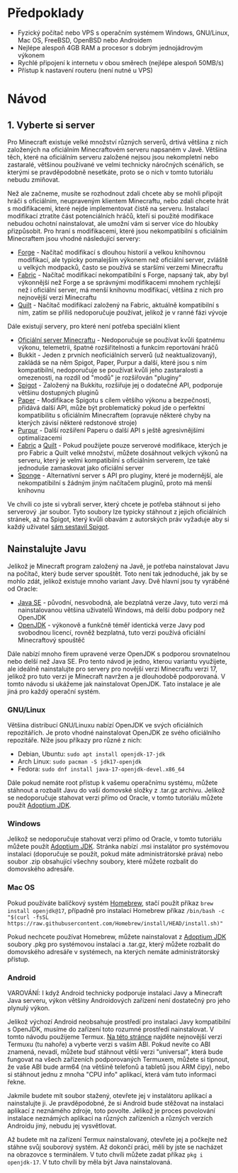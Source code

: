 # Předpoklady

- Fyzický počítač nebo VPS s operačním systémem Windows, GNU/Linux, Mac OS, FreeBSD, OpenBSD nebo Androidem
- Nejlépe alespoň 4GB RAM a procesor s dobrým jednojádrovým výkonem
- Rychlé připojení k internetu v obou směrech (nejlépe alespoň 50MB/s)
- Přístup k nastavení routeru (není nutné u VPS)

# Návod

## 1. Vyberte si server

Pro Minecraft existuje velké množství různých serverů, drtivá většina z nich založených na oficiálním Minecraftovém serveru napsaném v Javě. Většina těch, které na oficiálním serveru založené nejsou jsou nekompletní nebo zastaralé, většinou používané ve velmi technicky náročných scénářích, se kterými se pravděpodobně nesetkáte, proto se o nich v tomto tutoriálu nebudu zmiňovat.

Než ale začneme, musíte se rozhodnout zdali chcete aby se mohli připojit hráči s oficiálním, neupraveným klientem Minecraftu, nebo zdali chcete hrát s modifikacemi, které nejde implementovat čistě na serveru. Instalací modifikací ztratíte část potenciálních hráčů, kteří si použité modifikace nebudou ochotní nainstalovat, ale umožní vám si server více do hloubky přizpůsobit. Pro hraní s modifikacemi, které jsou nekompatibilní s oficiálním Minecraftem jsou vhodné následující servery:

- [Forge](https://files.minecraftforge.net/net/minecraftforge/forge/) - Načítač modifikací s dlouhou historií a velkou knihovnou modifikací, ale typicky pomalejším výkonem než oficiální server, zvláště u velkých modpacků, často se používá se staršími verzemi Minecraftu
- [Fabric](https://fabricmc.net/) - Načítač modifikací nekompatibilní s Forge, napsaný tak, aby byl výkonnější než Forge a se správnými modifikacemi mnohem rychlejší než i oficiální server, má menší knihovnu modifikací, většina z nich pro nejnovější verzi Minecraftu
- [Quilt](https://quiltmc.org/en/) - Načítač modifikací založený na Fabric, aktuálně kompatibilní s ním, zatím se příliš nedoporučuje používat, jelikož je v ranné fázi vývoje

Dále existují servery, pro které není potřeba speciální klient

- [Oficiální server Minecraftu](https://www.minecraft.net/en-us/download/server) - Nedoporučuje se používat kvůli špatnému výkonu, telemetrii, špatné rozšiřitelnosti a funkcím reportování hráčů
- Bukkit - Jeden z prvních neoficiálních serverů (už neaktualizovaný), zakládá se na něm Spigot, Paper, Purpur a další, které jsou s ním kompatibilní, nedoporučuje se používat kvůli jeho zastaralosti a omezenosti, na rozdíl od "modů" je rozšiřován "pluginy"
- [Spigot](https://www.spigotmc.org/) - Založený na Bukkitu, rozšiřuje jej o dodatečné API, podporuje většinu dostupných pluginů
- [Paper](https://papermc.io/) - Modifikace Spigotu s cílem většího výkonu a bezpečnosti, přidává další API, může být problematický pokud jde o perfektní kompatibilitu s oficiálním Minecraftem (opravuje některé chyby na kterých závisí některé redstonové stroje)
- [Purpur](https://purpurmc.org/) - Další rozšíření Paperu o další API s ještě agresivnějšími optimalizacemi
- [Fabric](https://fabricmc.net/) a [Quilt](https://quiltmc.org/en/) - Pokud použijete pouze serverové modifikace, kterých je pro Fabric a Quilt velké množství, můžete dosáhnout velkých výkonů na serveru, který je velmi kompatibilní s oficiálním serverem, lze také jednoduše zamaskovat jako oficiální server
- [Sponge](https://spongepowered.org/) - Alternativní server s API pro pluginy, které je modernější, ale nekompatibilní s žádným jiným načítačem pluginů, proto má menší knihovnu

Ve chvíli co jste si vybrali server, který chcete je potřeba stáhnout si jeho serverový .jar soubor. Tyto soubory lze typicky stáhnout z jejich oficiálních stránek, až na Spigot, který kvůli obavám z autorských práv vyžaduje aby si každý uživatel [sám sestavil Spigot](#).

## Nainstalujte Javu

Jelikož je Minecraft program založený na Javě, je potřeba nainstalovat Javu na počítač, který bude server spouštět. Toto není tak jednoduché, jak by se mohlo zdát, jelikož existuje mnoho variant Javy. Dvě hlavní jsou ty vyráběné od Oracle:

- [Java SE](https://www.java.com/en/) - původní, nesvobodná, ale bezplatná verze Javy, tuto verzi má nainstalovanou většina uživatelů Windows, má delší dobu podpory než OpenJDK
- [OpenJDK](https://openjdk.org/) - výkonově a funkčně téměř identická verze Javy pod svobodnou licencí, rovněž bezplatná, tuto verzi používá oficiální Minecraftový spouštěč

Dále nabízí mnoho firem upravené verze OpenJDK s podporou srovnatelnou nebo delší než Java SE. Pro tento návod je jedno, kterou variantu využijete, ale ideálně nainstalujte pro servery pro novější verzi Minecraftu verzi 17, jelikož pro tuto verzi je Minecraft navržen a je dlouhodobě podporovaná. V tomto návodu si ukážeme jak nainstalovat OpenJDK. Tato instalace je ale jiná pro každý operační systém.

### GNU/Linux

Většina distribucí GNU/Linuxu nabízí OpenJDK ve svých oficiálních repozitářích. Je proto vhodné nainstalovat OpenJDK ze svého oficiálního repozitáře. Níže jsou příkazy pro různé z nich:

- Debian, Ubuntu: `sudo apt install openjdk-17-jdk`
- Arch Linux: `sudo pacman -S jdk17-openjdk`
- Fedora: `sudo dnf install java-17-openjdk-devel.x86_64`

Dále pokud nemáte root přístup k vašemu operačnímu systému, můžete stáhnout a rozbalit Javu do vaší domovské složky z .tar.gz archivu. Jelikož se nedoporučuje stahovat verzi přímo od Oracle, v tomto tutoriálu můžete použít [Adoptium JDK](https://adoptium.net/temurin/releases/).

### Windows

Jelikož se nedoporučuje stahovat verzi přímo od Oracle, v tomto tutoriálu můžete použít [Adoptium JDK](https://adoptium.net/temurin/releases/). Stránka nabízí .msi instalátor pro systémovou instalaci (doporučuje se použít, pokud máte administrátorské práva) nebo soubor .zip obsahující všechny soubory, které můžete rozbalit do domovského adresáře.

### Mac OS

Pokud používáte balíčkový systém [Homebrew](https://brew.sh/), stačí použít příkaz `brew install openjdk@17`, případně pro instalaci Homebrew příkaz `/bin/bash -c "$(curl -fsSL https://raw.githubusercontent.com/Homebrew/install/HEAD/install.sh)"`

Pokud nechcete používat Homebrew, můžete nainstalovat z [Adoptium JDK](https://adoptium.net/temurin/releases/) soubory .pkg pro systémovou instalaci a .tar.gz, který můžete rozbalit do domovského adresáře v systémech, na kterých nemáte administrátorský přístup.

### Android

VAROVÁNÍ: I když Android technicky podporuje instalaci Javy a Minecraft Java serveru, výkon většiny Androidových zařízení není dostatečný pro jeho plynulý výkon.

Jelikož výchozí Android neobsahuje prostředí pro instalaci Javy kompatibilní s OpenJDK, musíme do zařízení toto rozumné prostředí nainstalovat. V tomto návodu použijeme Termux. [Na této stránce](https://github.com/termux/termux-app/releases) najděte nejnovější verzi Termuxu (tu nahoře) a vyberte verzi s vaším ABI. Pokud nevíte co ABI znamená, nevadí, můžete buď stáhnout větší verzi "universal", která bude fungovat na všech zařízeních podporovaných Termuxem, můžete si tipnout, že vaše ABI bude arm64 (na většině telefonů a tabletů jsou ARM čipy), nebo si stáhnout jednu z mnoha "CPU info" aplikací, která vám tuto informaci řekne.

Jakmile budete mít soubor stažený, otevřete jej v instalátoru aplikací a nainstalujte ji. Je pravděpodobné, že si Android bude stěžovat na instalaci aplikací z neznámého zdroje, toto povolte. Jelikož je proces povolování instalace neznámých aplikací na různých zařízeních a různých verzích Androidu jiný, nebudu jej vysvětlovat.

Až budete mít na zařízení Termux nainstalovaný, otevřete jej a počkejte než stáhne svůj souborový systém. Až dokončí práci, měli by jste se nacházet na obrazovce s terminálem. V tuto chvíli můžete zadat příkaz `pkg i openjdk-17`. V tuto chvíli by měla být Java nainstalovaná.
